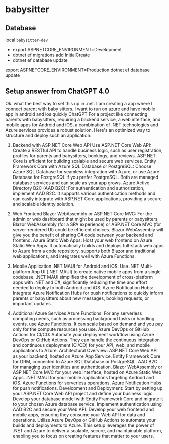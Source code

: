 # babysitter


## Database 

local `babysitter-dev` 

- export ASPNETCORE_ENVIRONMENT=Development
- dotnet ef migrations add InitialCreate
- dotnet ef database update

export ASPNETCORE_ENVIRONMENT=Production
dotnet ef database update


## Setup answer from ChatGPT 4.0

Ok. what the best way to set this up in .net. I am creating a app where I connect parent with baby sitters. I want to run on azure and have mobile app in android and ios quickly
ChatGPT
For a project like connecting parents with babysitters, requiring a backend service, a web interface, and mobile apps for Android and iOS, a combination of .NET technologies and Azure services provides a robust solution. Here's an optimized way to structure and deploy such an application:

1. Backend with ASP.NET Core Web API
Use ASP.NET Core Web API: Create a RESTful API to handle business logic, such as user registration, profiles for parents and babysitters, bookings, and reviews. ASP.NET Core is efficient for building scalable and secure web services.
Entity Framework Core with Azure SQL Database or PostgreSQL: Choose Azure SQL Database for seamless integration with Azure, or use Azure Database for PostgreSQL if you prefer PostgreSQL. Both are managed database services and can scale as your app grows.
Azure Active Directory B2C (AAD B2C): For authentication and authorization, implement AAD B2C. It supports various authentication methods and can easily integrate with ASP.NET Core applications, providing a secure and scalable identity solution.

2. Web Frontend
Blazor WebAssembly or ASP.NET Core MVC: For the admin or web dashboard that might be used by parents or babysitters, Blazor WebAssembly (for a SPA experience) or ASP.NET Core MVC (for server-rendered UI) could be efficient choices. Blazor WebAssembly will give you the benefit of sharing C# code between your backend and frontend.
Azure Static Web Apps: Host your web frontend on Azure Static Web Apps. It automatically builds and deploys full-stack web apps to Azure from a code repository, supports both Blazor and traditional web applications, and integrates well with Azure Functions.

3. Mobile Application
.NET MAUI for Android and iOS: Use .NET Multi-platform App UI (.NET MAUI) to create native mobile apps from a single codebase. .NET MAUI simplifies the development of cross-platform apps with .NET and C#, significantly reducing the time and effort needed to deploy to both Android and iOS.
Azure Notification Hubs: Integrate Azure Notification Hubs for push notifications to quickly inform parents or babysitters about new messages, booking requests, or important updates.

4. Additional Azure Services
Azure Functions: For any serverless computing needs, such as processing background tasks or handling events, use Azure Functions. It can scale based on demand and you pay only for the compute resources you use.
Azure DevOps or GitHub Actions for CI/CD: Automate your deployment workflow using Azure DevOps or GitHub Actions. They can handle the continuous integration and continuous deployment (CI/CD) for your API, web, and mobile applications to Azure.
Architectural Overview:
ASP.NET Core Web API as your backend, hosted on Azure App Service.
Entity Framework Core for ORM, connected to Azure SQL Database or PostgreSQL.
AAD B2C for managing user identities and authentication.
Blazor WebAssembly or ASP.NET Core MVC for your web interface, hosted on Azure Static Web Apps.
.NET MAUI for your mobile applications targeting Android and iOS.
Azure Functions for serverless operations.
Azure Notification Hubs for push notifications.
Development and Deployment:
Start by setting up your ASP.NET Core Web API project and define your business logic.
Develop your database model with Entity Framework Core and migrate it to your chosen Azure database service.
Implement authentication using AAD B2C and secure your Web API.
Develop your web frontend and mobile apps, ensuring they consume your Web API for data and operations.
Utilize Azure DevOps or GitHub Actions to automate your builds and deployments to Azure.
This setup leverages the power of .NET and Azure to deliver a scalable, secure, and maintainable platform, enabling you to focus on creating features that matter to your users.